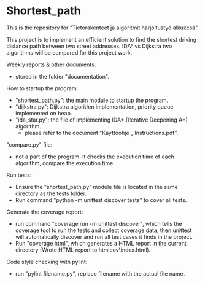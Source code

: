 ﻿# Shortest_path
This is the repository for "Tietorakenteet ja algoritmit harjoitustyö alkukesä".


This project is to implement an efficient solution to find the shortest driving distance path between two street addresses. IDA* vs Dijkstra two algorithms will be compared for this project work. 


Weekly reports & other documents:
+ stored in the folder "documentation".


How to startup the program: 
+ "shortest_path.py": the main module to startup the program.
+ "dijkstra.py": Dijkstra algorithm implementation, priority queue implemented on heap.
+ "ida_star.py": the file of implementing IDA* (Iterative Deepening A*) algorithm.
    + please refer to the document "Käyttöohje _ Instructions.pdf". 


"compare.py" file: 
+ not a part of the program. It checks the execution time of each algorithm, compare the execution time.


Run tests: 
+ Ensure the "shortest_path.py" module file is located in the same directory as the tests folder. 
+ Run command "python -m unittest discover tests" to cover all tests. 


Generate the coverage report: 
+ run command "coverage run -m unittest discover", which tells the coverage tool to run the tests and collect coverage data, then unittest will automatically discover and run all test cases it finds in the project.
+ Run "coverage html", which generates a HTML report in the current directory (Wrote HTML report to htmlcov\index.html). 


Code style checking with pylint:
+ run "pylint filename.py", replace filename with the actual file name.

 
